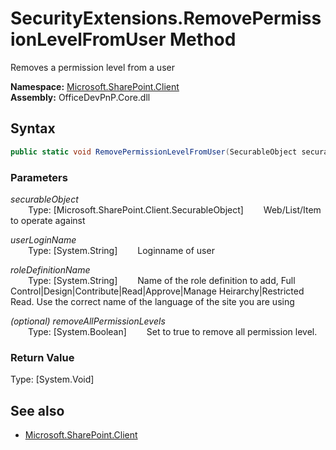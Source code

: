 # SecurityExtensions.RemovePermissionLevelFromUser Method  
Removes a permission level from a user  

**Namespace:** [Microsoft.SharePoint.Client](Microsoft.SharePoint.Client.md)  
**Assembly:** OfficeDevPnP.Core.dll  
## Syntax
```C#
public static void RemovePermissionLevelFromUser(SecurableObject securableObject,String userLoginName,String roleDefinitionName,Boolean removeAllPermissionLevels)
```
### Parameters
*securableObject*  
&emsp;&emsp;Type: [Microsoft.SharePoint.Client.SecurableObject] 
&emsp;&emsp;Web/List/Item to operate against  
  
*userLoginName*  
&emsp;&emsp;Type: [System.String] 
&emsp;&emsp;Loginname of user  
  
*roleDefinitionName*  
&emsp;&emsp;Type: [System.String] 
&emsp;&emsp;Name of the role definition to add, Full Control|Design|Contribute|Read|Approve|Manage Heirarchy|Restricted Read. Use the correct name of the language of the site you are using  
  
*(optional) removeAllPermissionLevels*  
&emsp;&emsp;Type: [System.Boolean] 
&emsp;&emsp;Set to true to remove all permission level.  
  
### Return Value
Type: [System.Void]  

## See also
- [Microsoft.SharePoint.Client](Microsoft.SharePoint.Client.md)
